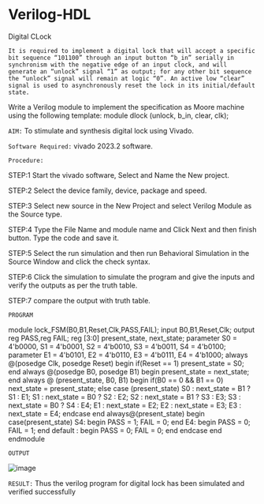 # Verilog-HDL
Digital CLock

`It is required to implement a digital lock that will accept a specific bit sequence “101100” through an input button “b_in” serially in synchronism with the negative edge of an input clock, and will generate an “unlock” signal “1” as output; for any other bit sequence the “unlock” signal will remain at logic “0”. An active low “clear” signal is used to asynchronously reset the lock in its initial/default state.`

Write a Verilog module to implement the specification as Moore machine using the following template:
module dlock (unlock, b_in, clear, clk);

`AIM:`
To stimulate and synthesis digital lock using Vivado.

`Software Required:`
vivado 2023.2 software.

`Procedure:`<br>

STEP:1 Start the vivado software, Select and Name the New project.

STEP:2 Select the device family, device, package and speed.

STEP:3 Select new source in the New Project and select Verilog Module as the Source type.

STEP:4 Type the File Name and module name and Click Next and then finish button. Type the code and save it.

STEP:5 Select the run simulation and then run Behavioral Simulation in the Source Window and click the check syntax.

STEP:6 Click the simulation to simulate the program and give the inputs and verify the outputs as per the truth table.

STEP:7 compare the output with truth table.

`PROGRAM`

module lock_FSM(B0,B1,Reset,Clk,PASS,FAIL);
input B0,B1,Reset,Clk;
output reg PASS,reg FAIL;
reg [3:0] present_state, next_state;
parameter S0 = 4'b0000, S1 = 4'b0001, S2 = 4'b0010, S3 = 4'b0011, S4 = 4'b0100;
parameter E1 = 4'b0101, E2 = 4'b0110, E3 = 4'b0111, E4 = 4'b1000;
always @(posedge Clk, posedge Reset)
begin
if(Reset == 1)
present_state = S0;
end
always @(posedge B0, posedge B1)
begin
present_state = next_state;
end
always @ (present_state, B0, B1)
begin
if(B0 == 0 && B1 == 0)
next_state = present_state;
else
case (present_state)
S0 : next_state = B1 ? S1 : E1;
S1 : next_state = B0 ? S2 : E2;
S2 : next_state = B1 ? S3 : E3;
S3 : next_state = B0 ? S4 : E4;
E1 : next_state = E2;
E2 : next_state = E3;
E3 : next_state = E4;
endcase
end
always@(present_state)
begin
case(present_state)
S4: begin PASS = 1; FAIL = 0; end
E4: begin PASS = 0; FAIL = 1; end
default : begin PASS = 0; FAIL = 0; end
endcase
end
endmodule

`OUTPUT`

![image](https://github.com/user-attachments/assets/36e8d876-ae68-42fd-adcb-3b6e6d62bed0)

`RESULT:`
Thus the verilog program for digital lock has been simulated and verified successfully
